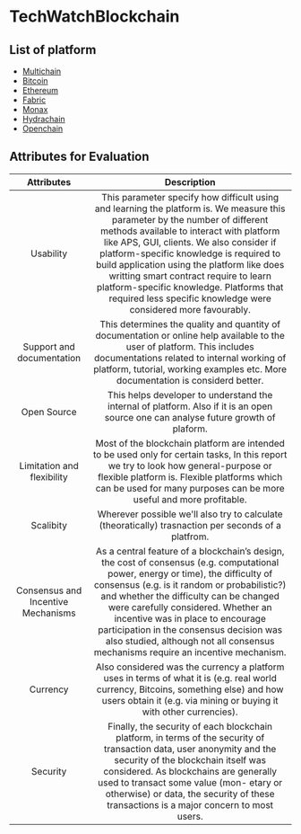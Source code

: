 # TechWatchBlockchain

## List of platform
- [Multichain](https://www.multichain.com/)
- [Bitcoin](https://bitcoin.org/en/development)
- [Ethereum](https://www.ethereum.org/)
- [Fabric](https://www.hyperledger.org/projects/fabric)
- [Monax](https://monax.io/)
- [Hydrachain](https://github.com/HydraChain/hydrachain)
- [Openchain](https://www.openchain.org/)


## Attributes for Evaluation

| Attributes | Description |
| :---:   | :-: |
| Usability | This parameter specify how difficult using and learning the platform is. We measure this parameter by the number of different methods available to interact with platform like APS, GUI, clients. We also consider if platform-specific knowledge is required to build application using the platform like does writting smart contract require to learn platform-specific knowledge. Platforms that required less specific knowledge were considered more favourably. | 
| Support and documentation   | This determines the quality and quantity of documentation or online help available to the user of platform. This includes documentations related to internal working of platform, tutorial, working examples etc. More documentation is considerd better. |
|Open Source | This helps developer to understand the internal of platform. Also if it is an open source one can analyse future growth of plaform. |
|Limitation and flexibility | Most of the blockchain platform are intended to be used only for certain tasks, In this report we try to look how general-purpose or flexible platform is. Flexible platforms which can be used for many purposes can be more useful and more profitable. |
| Scalibity |Wherever possible we'll also try to calculate (theoratically) trasnaction per seconds of a platfrom. |
| Consensus and Incentive Mechanisms | As a central feature of a blockchain’s design, the cost of consensus (e.g. computational power, energy or time), the difficulty of consensus (e.g. is it random or probabilistic?) and whether the difficulty can be changed were carefully considered. Whether an incentive was in place to encourage participation in the consensus decision was also studied, although not all consensus mechanisms require an incentive mechanism. |
|Currency | Also considered was the currency a platform uses in terms of what it is (e.g. real world currency, Bitcoins, something else) and how users obtain it (e.g. via mining or buying it with other currencies). |
| Security | Finally, the security of each blockchain platform, in terms of the security of transaction data, user anonymity and the security of the blockchain itself was considered. As blockchains are generally used to transact some value (mon- etary or otherwise) or data, the security of these transactions is a major concern to most users. |
